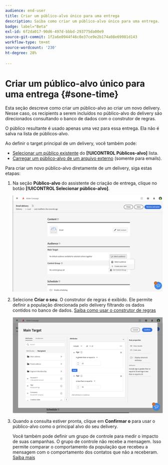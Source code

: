 ```yaml
---
audience: end-user
title: Criar um público-alvo único para uma entrega
description: Saiba como criar um público-alvo único para uma entrega.
badge: label="Beta"
exl-id: 6f2da017-90d6-497d-bbbd-293775da00e9
source-git-commit: 1f2a6e0944f46c0e37ce9e2b174a08e69981d143
workflow-type: tm+mt
source-wordcount: '230'
ht-degree: 28%

---
```


# Criar um público-alvo único para uma entrega {#sone-time}

Esta seção descreve como criar um público-alvo ao criar um novo delivery. Nesse caso, os recipients a serem incluídos no público-alvo do delivery são direcionados consultando o banco de dados com o construtor de regras.

O público resultante é usado apenas uma vez para essa entrega. Ela não é salva na lista de públicos-alvo.

Ao definir o target principal de um delivery, você também pode:

* [Selecionar um público existente](add-audience.md) do **[!UICONTROL Públicos-alvo]** lista.
* [Carregar um público-alvo de um arquivo externo](file-audience.md) (somente para emails).

Para criar um novo público-alvo diretamente de um delivery, siga estas etapas:

1. Na seção **Público-alvo** do assistente de criação de entrega, clique no botão **[!UICONTROL Selecionar público-alvo]**.

   ![](assets/segment-builder0.png)

1. Selecione **Criar o seu**. O construtor de regras é exibido. Ele permite definir a população direcionada pelo delivery filtrando os dados contidos no banco de dados. [Saiba como usar o construtor de regras](../query/query-modeler-overview.md)

   ![](assets/segment-builder.png)

1. Quando a consulta estiver pronta, clique em **Confirmar o** para usar o público-alvo como o principal alvo do seu delivery.

   Você também pode definir um grupo de controle para medir o impacto de suas campanhas. O grupo de controle não recebe a mensagem. Isso permite comparar o comportamento da população que recebeu a mensagem com o comportamento dos contatos que não a receberam. [Saiba mais](control-group.md)
